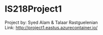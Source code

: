 # IS218Project1
Project by: Syed Alam & Talaar Rastguelenian\
Link: http://project1.eastus.azurecontainer.io/

